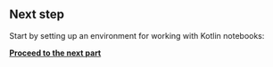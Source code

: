 [//]: # (title: Get started with Kotlin Notebook)

## Next step

Start by setting up an environment for working with Kotlin notebooks:

**[Proceed to the next part](kotlin-notebook-set-up-env.md)**